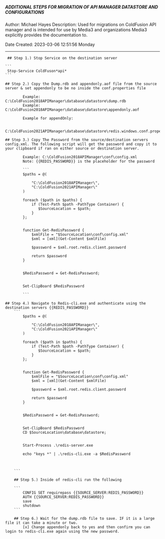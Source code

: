 ##### ADDITIONAL STEPS FOR MIGRATION OF API MANAGER DATASTORE AND CONFIGURATIONS

Author: Michael Hayes
Description: Used for migrations on ColdFusion API manager and is intended for use by Media3 and organizations Media3 explicitly provides the documentation to.

Date Created: 2023-03-06 12:51:56 Monday

------------


	 ## Step 1.) Stop Service on the destination server
	 
	```
	 Stop-Service ColdFuson*api*
	```
	
	## Step 2.) Copy the Dump.rdb and appendonly.aof file from the source server & set appendonly to be no inside the conf.properties file
		
			Example: C:\ColdFusion2018APIManager\database\datastore\dump.rdb
			Example: C:\ColdFusion2018APIManager\database\datastore\appendonly.aof
	
			Example for appendOnly: 
			
			C:\ColdFusion2021APIManager\database\datastore\redis.windows.conf.properties
	
	## Step 3.) Copy The Password from the source/destination servers config.xml. The following script will get the password and copy it to your clipboard if ran on either source or destination server. 
	
			Example: C:\ColdFusion2018APIManager\conf\config.xml
			Note: {{REDIS_PASSWORD}} is the placeholder for the password
			
			```
			$paths = @(

				"C:\ColdFusion2018APIManager\",
				"C:\ColdFusion2021APIManager\"
			)

			foreach ($path in $paths) {
				if (Test-Path $path -PathType Container) {
				   $SourceLocation = $path;
				}
			};
			
				
			function Get-RedisPassword {
				$xmlFile = "$SourceLocation\conf\config.xml"
				$xml = [xml](Get-Content $xmlFile)

				$password = $xml.root.redis.client.password
				
				return $password
			}


			$RedisPassword = Get-RedisPassword;
			
			
			Set-ClipBoard $RedisPassword
			
			```
	
	## Step 4.) Navigate to Redis-cli.exe and authenticate using the destination servers {{REDIS_PASSWORD}}
		```
			$paths = @(

				"C:\ColdFusion2018APIManager\",
				"C:\ColdFusion2021APIManager\"
			)

			foreach ($path in $paths) {
				if (Test-Path $path -PathType Container) {
				   $SourceLocation = $path;
				}
			};
			
				
			function Get-RedisPassword {
				$xmlFile = "$SourceLocation\conf\config.xml"
				$xml = [xml](Get-Content $xmlFile)

				$password = $xml.root.redis.client.password
				
				return $password
			}


			$RedisPassword = Get-RedisPassword;
			
			
			Set-ClipBoard $RedisPassword
			CD $SourceLocation\database\datastore;


            Start-Process .\redis-server.exe
			
			echo "keys *" | .\redis-cli.exe -a $RedisPassword
			
			
		
		```
		
		## Step 5.) Inside of redis-cli run the following
		
		```
			CONFIG SET requirepass {{SOURCE_SERVER:REDIS_PASSWORD}}
			AUTH {{SOURCE_SERVER:REDIS_PASSWORD}}
			save
			shutdown
		```
		
		## Step 6.) Wait for the dump.rdb file to save. IF it is a large file it can take a minute or two.
			[x] Change appendonly back to yes and then confirm you can login to redis-cli.exe again using the new password.
		
		
		
		
		
		
		
		

